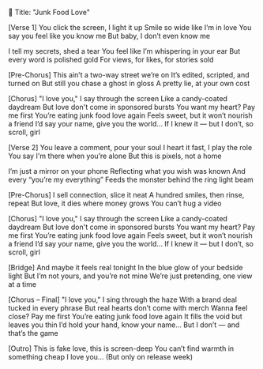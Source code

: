 🎵 Title: "Junk Food Love"

[Verse 1]
You click the screen, I light it up
Smile so wide like I’m in love
You say you feel like you know me
But baby, I don’t even know me

I tell my secrets, shed a tear
You feel like I’m whispering in your ear
But every word is polished gold
For views, for likes, for stories sold

[Pre-Chorus]
This ain’t a two-way street we’re on
It’s edited, scripted, and turned on
But still you chase a ghost in gloss
A pretty lie, at your own cost

[Chorus]
"I love you," I say through the screen
Like a candy-coated daydream
But love don't come in sponsored bursts
You want my heart? Pay me first
You’re eating junk food love again
Feels sweet, but it won’t nourish a friend
I’d say your name, give you the world…
If I knew it — but I don’t, so scroll, girl

[Verse 2]
You leave a comment, pour your soul
I heart it fast, I play the role
You say I'm there when you’re alone
But this is pixels, not a home

I’m just a mirror on your phone
Reflecting what you wish was known
And every “you’re my everything”
Feeds the monster behind the ring light beam

[Pre-Chorus]
I sell connection, slice it neat
A hundred smiles, then rinse, repeat
But love, it dies where money grows
You can’t hug a video

[Chorus]
"I love you," I say through the screen
Like a candy-coated daydream
But love don't come in sponsored bursts
You want my heart? Pay me first
You’re eating junk food love again
Feels sweet, but it won’t nourish a friend
I’d say your name, give you the world…
If I knew it — but I don’t, so scroll, girl

[Bridge]
And maybe it feels real tonight
In the blue glow of your bedside light
But I’m not yours, and you’re not mine
We’re just pretending, one view at a time

[Chorus – Final]
"I love you," I sing through the haze
With a brand deal tucked in every phrase
But real hearts don’t come with merch
Wanna feel close? Pay me first
You’re eating junk food love again
It fills the void but leaves you thin
I’d hold your hand, know your name...
But I don’t — and that’s the game

[Outro]
This is fake love, this is screen-deep
You can’t find warmth in something cheap
I love you...
(But only on release week)
